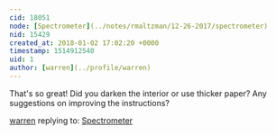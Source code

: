 ```yaml
---
cid: 18051
node: [Spectrometer](../notes/rmaltzman/12-26-2017/spectrometer)
nid: 15429
created_at: 2018-01-02 17:02:20 +0000
timestamp: 1514912540
uid: 1
author: [warren](../profile/warren)
---
```


That's so great! Did you darken the interior or use thicker paper? Any suggestions on improving the instructions? 

[warren](../profile/warren) replying to: [Spectrometer](../notes/rmaltzman/12-26-2017/spectrometer)

